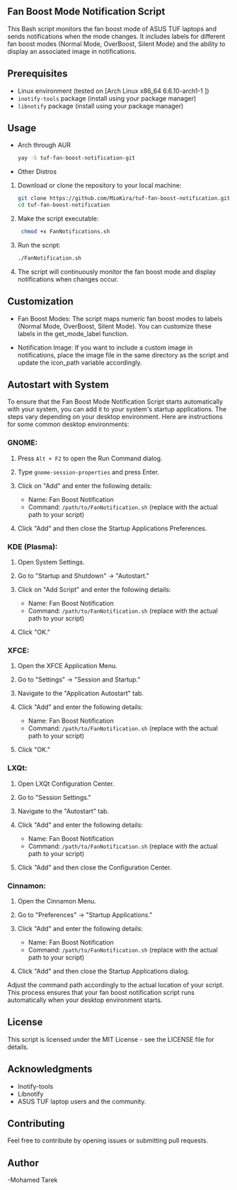## Fan Boost Mode Notification Script

This Bash script monitors the fan boost mode of ASUS TUF laptops and sends notifications when the mode changes. It includes labels for different fan boost modes (Normal Mode, OverBoost, Silent Mode) and the ability to display an associated image in notifications.

## Prerequisites

- Linux environment (tested on [Arch Linux x86_64 6.6.10-arch1-1 ])
- `inotify-tools` package (install using your package manager)
- `libnotify` package (install using your package manager)

## Usage
- Arch through AUR
   ```bash
  yay -S tuf-fan-boost-notification-git
     ```
- Other Distros
1. Download or clone the repository to your local machine:

   ```bash
   git clone https://github.com/MioKira/tuf-fan-boost-notification.git
   cd tuf-fan-boost-notification
    ```
2. Make the script executable:

   ```bash
    chmod +x FanNotifications.sh
    ```
3. Run the script:

   ```bash
   ./FanNotification.sh
   ```

4. The script will continuously monitor the fan boost mode and display notifications when changes occur.

## Customization

   - Fan Boost Modes:
        The script maps numeric fan boost modes to labels (Normal Mode, OverBoost, Silent Mode). You can customize these labels in the get_mode_label function.

  -  Notification Image:
        If you want to include a custom image in notifications, place the image file in the same directory as the script and update the icon_path variable accordingly.

## Autostart with System

To ensure that the Fan Boost Mode Notification Script starts automatically with your system, you can add it to your system's startup applications. The steps vary depending on your desktop environment. Here are instructions for some common desktop environments:

### GNOME:

1. Press `Alt + F2` to open the Run Command dialog.

2. Type `gnome-session-properties` and press Enter.

3. Click on "Add" and enter the following details:
   - Name: Fan Boost Notification
   - Command: `/path/to/FanNotification.sh` (replace with the actual path to your script)

4. Click "Add" and then close the Startup Applications Preferences.

### KDE (Plasma):

1. Open System Settings.

2. Go to "Startup and Shutdown" -> "Autostart."

3. Click on "Add Script" and enter the following details:
   - Name: Fan Boost Notification
   - Command: `/path/to/FanNotification.sh` (replace with the actual path to your script)

4. Click "OK."

### XFCE:

1. Open the XFCE Application Menu.

2. Go to "Settings" -> "Session and Startup."

3. Navigate to the "Application Autostart" tab.

4. Click "Add" and enter the following details:
   - Name: Fan Boost Notification
   - Command: `/path/to/FanNotification.sh` (replace with the actual path to your script)

5. Click "OK."

### LXQt:

1. Open LXQt Configuration Center.

2. Go to "Session Settings."

3. Navigate to the "Autostart" tab.

4. Click "Add" and enter the following details:
   - Name: Fan Boost Notification
   - Command: `/path/to/FanNotification.sh` (replace with the actual path to your script)

5. Click "Add" and then close the Configuration Center.

### Cinnamon:

1. Open the Cinnamon Menu.

2. Go to "Preferences" -> "Startup Applications."

3. Click "Add" and enter the following details:
   - Name: Fan Boost Notification
   - Command: `/path/to/FanNotification.sh` (replace with the actual path to your script)

4. Click "Add" and then close the Startup Applications dialog.

Adjust the command path accordingly to the actual location of your script. This process ensures that your fan boost notification script runs automatically when your desktop environment starts.


## License
This script is licensed under the MIT License - see the LICENSE file for details.

## Acknowledgments

-  Inotify-tools
-  Libnotify
-  ASUS TUF laptop users and the community.

## Contributing

Feel free to contribute by opening issues or submitting pull requests.

## Author
-Mohamed Tarek
